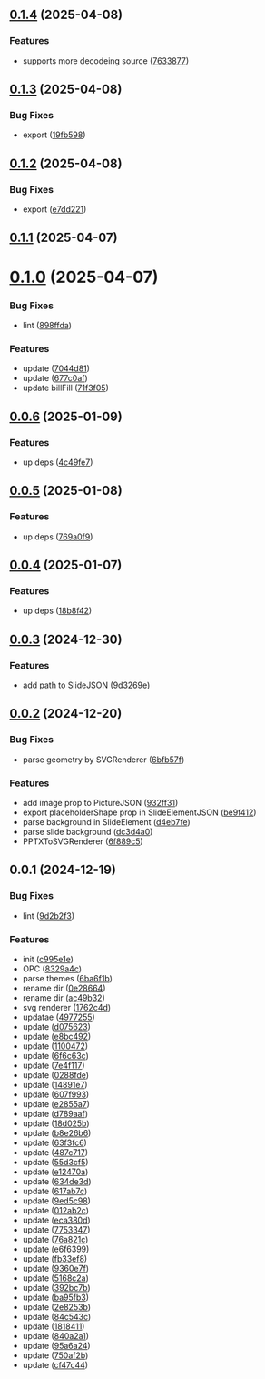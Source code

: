 ## [0.1.4](https://github.com/qq15725/modern-openxml/compare/v0.1.3...v0.1.4) (2025-04-08)


### Features

* supports more decodeing source ([7633877](https://github.com/qq15725/modern-openxml/commit/7633877bd3155e43b3d62dec40f5c9588647ec63))



## [0.1.3](https://github.com/qq15725/modern-openxml/compare/v0.1.2...v0.1.3) (2025-04-08)


### Bug Fixes

* export ([19fb598](https://github.com/qq15725/modern-openxml/commit/19fb598b78779dd18127220c32c97f7545fedb3d))



## [0.1.2](https://github.com/qq15725/modern-openxml/compare/v0.1.1...v0.1.2) (2025-04-08)


### Bug Fixes

* export ([e7dd221](https://github.com/qq15725/modern-openxml/commit/e7dd221ebfc0c3d0a1730306c4503a2750dcd854))



## [0.1.1](https://github.com/qq15725/modern-openxml/compare/v0.1.0...v0.1.1) (2025-04-07)



# [0.1.0](https://github.com/qq15725/modern-openxml/compare/v0.0.6...v0.1.0) (2025-04-07)


### Bug Fixes

* lint ([898ffda](https://github.com/qq15725/modern-openxml/commit/898ffdae09408b1f1d1b275fc516348fd0d67288))


### Features

* update ([7044d81](https://github.com/qq15725/modern-openxml/commit/7044d81dd6dfbd75bf6f9bcc516902d1fac35cd2))
* update ([677c0af](https://github.com/qq15725/modern-openxml/commit/677c0af41b1f8a2b4029fed12b3f9d3a8d9b0b85))
* update billFill ([71f3f05](https://github.com/qq15725/modern-openxml/commit/71f3f05684c9bbf74eb02a787cb49f16674c2ef4))



## [0.0.6](https://github.com/qq15725/modern-openxml/compare/v0.0.5...v0.0.6) (2025-01-09)


### Features

* up deps ([4c49fe7](https://github.com/qq15725/modern-openxml/commit/4c49fe7bb2e8a5524799e1fc91517be5dc363aa0))



## [0.0.5](https://github.com/qq15725/modern-openxml/compare/v0.0.4...v0.0.5) (2025-01-08)


### Features

* up deps ([769a0f9](https://github.com/qq15725/modern-openxml/commit/769a0f9b203dde94b262119cf5ac1e7101cf1c44))



## [0.0.4](https://github.com/qq15725/modern-openxml/compare/v0.0.3...v0.0.4) (2025-01-07)


### Features

* up deps ([18b8f42](https://github.com/qq15725/modern-openxml/commit/18b8f42229e7ca1fb750ec36563211345a2eae86))



## [0.0.3](https://github.com/qq15725/modern-openxml/compare/v0.0.2...v0.0.3) (2024-12-30)


### Features

* add path to SlideJSON ([9d3269e](https://github.com/qq15725/modern-openxml/commit/9d3269eb0c735ee1a1b2f4328637b2f982a9758a))



## [0.0.2](https://github.com/qq15725/modern-openxml/compare/v0.0.1...v0.0.2) (2024-12-20)


### Bug Fixes

* parse geometry by SVGRenderer ([6bfb57f](https://github.com/qq15725/modern-openxml/commit/6bfb57fb44d0bbd125c7a10a11e0c955028cbe6f))


### Features

* add image prop to PictureJSON ([932ff31](https://github.com/qq15725/modern-openxml/commit/932ff31ed78fd08ddb8d825ed62fbd4b9358205e))
* export placeholderShape prop in SlideElementJSON ([be9f412](https://github.com/qq15725/modern-openxml/commit/be9f41213e39d771c124ce36c549f304c9e06daf))
* parse background in SlideElement ([d4eb7fe](https://github.com/qq15725/modern-openxml/commit/d4eb7fe8305b6672b65d63966d10e3c1e926d7f2))
* parse slide background ([dc3d4a0](https://github.com/qq15725/modern-openxml/commit/dc3d4a0fb918ba677f221682dd4188b73e4028b0))
* PPTXToSVGRenderer ([6f889c5](https://github.com/qq15725/modern-openxml/commit/6f889c5f081ddfa0cea81c00e4e02f9ee1564e8e))



## 0.0.1 (2024-12-19)


### Bug Fixes

* lint ([9d2b2f3](https://github.com/qq15725/modern-openxml/commit/9d2b2f3b62fc3cdfc3872725f05e5ab5a0f42d3d))


### Features

* init ([c995e1e](https://github.com/qq15725/modern-openxml/commit/c995e1e8b4d902f5aa34a1f259b41cc75da7d127))
* OPC ([8329a4c](https://github.com/qq15725/modern-openxml/commit/8329a4c0ffa78ac0687e1322b75a6efe2a876200))
* parse themes ([6ba6f1b](https://github.com/qq15725/modern-openxml/commit/6ba6f1b8b020287af9547e86aa9ee01e4453272a))
* rename dir ([0e28664](https://github.com/qq15725/modern-openxml/commit/0e286644461939accd16b899f1b4e31c262e92fb))
* rename dir ([ac49b32](https://github.com/qq15725/modern-openxml/commit/ac49b32d01e60396f322a5098032f3d88eb580c5))
* svg renderer ([1762c4d](https://github.com/qq15725/modern-openxml/commit/1762c4d62d2c062fcada8bc9e37149ee98837599))
* updatae ([4977255](https://github.com/qq15725/modern-openxml/commit/497725524a2bd3fa9bf9ca0484b087d24b4ae61b))
* update ([d075623](https://github.com/qq15725/modern-openxml/commit/d07562367cd49afd2ff31af5cd31d78654b4cf24))
* update ([e8bc492](https://github.com/qq15725/modern-openxml/commit/e8bc49220e1a39f3735ed0ba0ee6c9ed2b37c693))
* update ([1100472](https://github.com/qq15725/modern-openxml/commit/11004727b0c3eb35cadb0d1e0ea3356a452e2e35))
* update ([6f6c63c](https://github.com/qq15725/modern-openxml/commit/6f6c63ca7f6a5147bc1253f364764a977cdf044b))
* update ([7e4f117](https://github.com/qq15725/modern-openxml/commit/7e4f117a72c46498f5f0a7947e5e87f1ed1a8786))
* update ([0288fde](https://github.com/qq15725/modern-openxml/commit/0288fdec540db0e2ab5a61d50ac70c8449adb1f9))
* update ([14891e7](https://github.com/qq15725/modern-openxml/commit/14891e7a82904581d0477ee48a06250279fd3edf))
* update ([607f993](https://github.com/qq15725/modern-openxml/commit/607f99305778201fa62a89a44e82808fafe471b6))
* update ([e2855a7](https://github.com/qq15725/modern-openxml/commit/e2855a70af1231eb845367d5752d0fbceaed34e3))
* update ([d789aaf](https://github.com/qq15725/modern-openxml/commit/d789aafb80d71c646a2c2d88cb6884036314bf87))
* update ([18d025b](https://github.com/qq15725/modern-openxml/commit/18d025ba50c2d9cfd6dd65c7d299c47d189beb5e))
* update ([b8e26b6](https://github.com/qq15725/modern-openxml/commit/b8e26b61c385596ecaf5b5fdb22c556e09299784))
* update ([63f3fc6](https://github.com/qq15725/modern-openxml/commit/63f3fc6383059c1236e771ccd423eb451a4cc595))
* update ([487c717](https://github.com/qq15725/modern-openxml/commit/487c71791aa098fc2a00d58957f605eac61bd468))
* update ([55d3cf5](https://github.com/qq15725/modern-openxml/commit/55d3cf5320cd3d79791d1f909ab59c2e9526ca8c))
* update ([e12470a](https://github.com/qq15725/modern-openxml/commit/e12470afbbebd1d95af1d3e51617a7a2bba1541e))
* update ([634de3d](https://github.com/qq15725/modern-openxml/commit/634de3da847f496e4bbdc4d24bc11a9ea8650c93))
* update ([617ab7c](https://github.com/qq15725/modern-openxml/commit/617ab7ca0acbe796f63d68caf0e2720d937c6745))
* update ([9ed5c98](https://github.com/qq15725/modern-openxml/commit/9ed5c983956890a0f0f28a4cb243e88e9d4c66f6))
* update ([012ab2c](https://github.com/qq15725/modern-openxml/commit/012ab2c9ba6625b71bcb819c1289f3a07f05cb1d))
* update ([eca380d](https://github.com/qq15725/modern-openxml/commit/eca380d3424fc1e2a91c32c95811a3333ad31208))
* update ([7753347](https://github.com/qq15725/modern-openxml/commit/77533475141a4239c62c089597ea5602bc3f025c))
* update ([76a821c](https://github.com/qq15725/modern-openxml/commit/76a821c8791e9220a46870fd6c8f205b7b59601f))
* update ([e6f6399](https://github.com/qq15725/modern-openxml/commit/e6f6399e85cb149bd7b4c3ec80f66e90cc921809))
* update ([fb33ef8](https://github.com/qq15725/modern-openxml/commit/fb33ef8ffb856dc88377bdfc37e57c48000c1b36))
* update ([9360e7f](https://github.com/qq15725/modern-openxml/commit/9360e7fbe7fdfe26f40e4a114c871dd12e8ff0c2))
* update ([5168c2a](https://github.com/qq15725/modern-openxml/commit/5168c2a4c4aca19d819ea7de7197e16887345322))
* update ([392bc7b](https://github.com/qq15725/modern-openxml/commit/392bc7bec1d81668022d148803231edd178808e3))
* update ([ba95fb3](https://github.com/qq15725/modern-openxml/commit/ba95fb3e563381090e42eee02f1ecf5e10c19eda))
* update ([2e8253b](https://github.com/qq15725/modern-openxml/commit/2e8253bbe1c5cad81f41cf410d5c42250287ea3d))
* update ([84c543c](https://github.com/qq15725/modern-openxml/commit/84c543cee644f9a3a2075d44e131172b7ebeb117))
* update ([1818411](https://github.com/qq15725/modern-openxml/commit/1818411e58cd9bcb01bbe62b64ee5adce5a0d814))
* update ([840a2a1](https://github.com/qq15725/modern-openxml/commit/840a2a134dbf72b8be78b51e6f6ef91c7ee8e121))
* update ([95a6a24](https://github.com/qq15725/modern-openxml/commit/95a6a2414a30b7d94f814df7b52eea5cbf9dafa0))
* update ([750af2b](https://github.com/qq15725/modern-openxml/commit/750af2b243d9da625f8cbe796bb202f78b264f9a))
* update ([cf47c44](https://github.com/qq15725/modern-openxml/commit/cf47c44c61c336c083270cdd483a22f96605318b))



